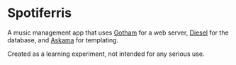 # Spotiferris

A music management app that uses [Gotham](https://gotham.rs/) for a web server, [Diesel](http://diesel.rs/) for the database, and [Askama](https://github.com/djc/askama) for templating.

Created as a learning experiment, not intended for any serious use.
